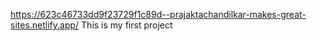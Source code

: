 https://623c46733dd9f23729f1c89d--prajaktachandilkar-makes-great-sites.netlify.app/
This is my first project